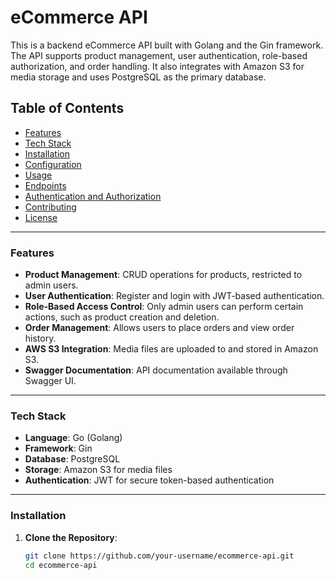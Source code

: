 # eCommerce API

This is a backend eCommerce API built with Golang and the Gin framework. The API supports product management, user authentication, role-based authorization, and order handling. It also integrates with Amazon S3 for media storage and uses PostgreSQL as the primary database.

## Table of Contents
- [Features](#features)
- [Tech Stack](#tech-stack)
- [Installation](#installation)
- [Configuration](#configuration)
- [Usage](#usage)
- [Endpoints](#endpoints)
- [Authentication and Authorization](#authentication-and-authorization)
- [Contributing](#contributing)
- [License](#license)

---

### Features
- **Product Management**: CRUD operations for products, restricted to admin users.
- **User Authentication**: Register and login with JWT-based authentication.
- **Role-Based Access Control**: Only admin users can perform certain actions, such as product creation and deletion.
- **Order Management**: Allows users to place orders and view order history.
- **AWS S3 Integration**: Media files are uploaded to and stored in Amazon S3.
- **Swagger Documentation**: API documentation available through Swagger UI.

---

### Tech Stack
- **Language**: Go (Golang)
- **Framework**: Gin
- **Database**: PostgreSQL
- **Storage**: Amazon S3 for media files
- **Authentication**: JWT for secure token-based authentication

---

### Installation

1. **Clone the Repository**:
   ```bash
   git clone https://github.com/your-username/ecommerce-api.git
   cd ecommerce-api
